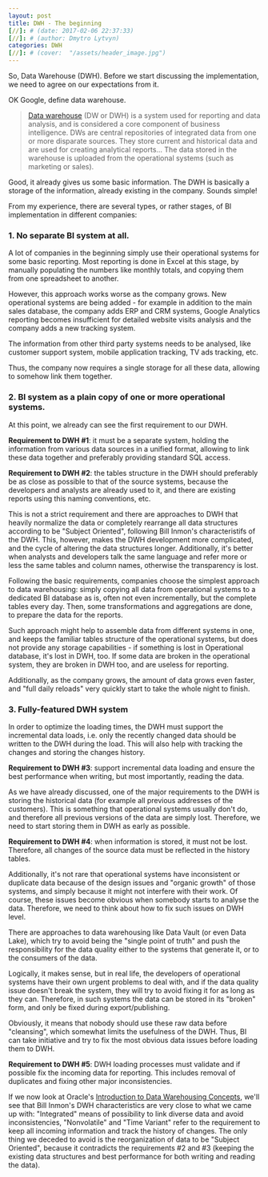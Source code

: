 ```yaml
---
layout: post
title: DWH - The beginning
[//]: # (date: 2017-02-06 22:37:33)
[//]: # (author: Dmytro Lytvyn)
categories: DWH
[//]: # (cover:  "/assets/header_image.jpg")
---
```


So, Data Warehouse (DWH). Before we start discussing the implementation, we need to agree on our expectations from it.

OK Google, define data warehouse.

> [Data warehouse](https://en.m.wikipedia.org/wiki/Data_warehouse) (DW or DWH) is a system used for reporting and data analysis, and is considered a core component of business intelligence. DWs are central repositories of integrated data from one or more disparate sources. They store current and historical data and are used for creating analytical reports... The data stored in the warehouse is uploaded from the operational systems (such as marketing or sales). 

Good, it already gives us some basic information. The DWH is basically a storage of the information, already existing in the company. Sounds simple!

From my experience, there are several types, or rather stages, of BI implementation in different companies:

### 1. No separate BI system at all.

A lot of companies in the beginning simply use their operational systems for some basic reporting. Most reporting is done in Excel at this stage, by manually populating the numbers like monthly totals, and copying them from one spreadsheet to another.

However, this approach works worse as the company grows. New operational systems are being added - for example in addition to the main sales database, the company adds ERP and CRM systems, Google Analytics reporting becomes insufficient for detailed website visits analysis and the company adds a new tracking system.

The information from other third party systems needs to be analysed, like customer support system, mobile application tracking, TV ads tracking, etc.

Thus, the company now requires a single storage for all these data, allowing to somehow link them together.

### 2. BI system as a plain copy of one or more operational systems.

At this point, we already can see the first requirement to our DWH.

**Requirement to DWH #1**: it must be a separate system, holding the information from various data sources in a unified format, allowing to link these data together and preferably providing standard SQL access.

**Requirement to DWH #2**: the tables structure in the DWH should preferably be as close as possible to that of the source systems, because the developers and analysts are already used to it, and there are existing reports using this naming conventions, etc.

This is not a strict requirement and there are approaches to DWH that heavily normalize the data or completely rearrange all data structures according to be "Subject Oriented", following Bill Inmon's characteristifs of the DWH. This, however, makes the DWH development more complicated, and the cycle of altering the data structures longer. Additionally, it's better when analysts and developers talk the same language and refer more or less the same tables and column names, otherwise the transparency is lost.

Following the basic requirements, companies choose the simplest approach to data warehousing: simply copying all data from operational systems to a dedicated BI database as is, often not even incrementally, but the complete tables every day. Then, some transformations and aggregations are done, to prepare the data for the reports.

Such approach might help to assemble data from different systems in one, and keeps the familiar tables structure of the operational systems, but does not provide any storage capabilities - if something is lost in Operational database, it's lost in DWH, too. If some data are broken in the operational system, they are broken in DWH too, and are useless for reporting.

Additionally, as the company grows, the amount of data grows even faster, and "full daily reloads" very quickly start to take the whole night to finish.

### 3. Fully-featured DWH system

In order to optimize the loading times, the DWH must support the incremental data loads, i.e. only the recently changed data should be written to the DWH during the load. This will also help with tracking the changes and storing the changes history.

**Requirement to DWH #3**: support incremental data loading and ensure the best performance when writing, but most importantly, reading the data.

As we have already discussed, one of the major requirements to the DWH is storing the historical data (for example all previous addresses of the customers). This is something that operational systems usually don't do, and therefore all previous versions of the data are simply lost. Therefore, we need to start storing them in DWH as early as possible.

**Requirement to DWH #4**: when information is stored, it must not be lost. Therefore, all changes of the source data must be reflected in the history tables.

Additionally, it's not rare that operational systems have inconsistent or duplicate data because of the design issues and "organic growth" of those systems, and simply because it might not interfere with their work. Of course, these issues become obvious when somebody starts to analyse the data. Therefore, we need to think about how to fix such issues on DWH level.

There are approaches to data warehousing like Data Vault (or even Data Lake), which try to avoid being the "single point of truth" and push the responsibility for the data quality either to the systems that generate it, or to the consumers of the data.

Logically, it makes sense, but in real life, the developers of operational systems have their own urgent problems to deal with, and if the data quality issue doesn't break the system, they will try to avoid fixing it for as long as they can. Therefore, in such systems the data can be stored in its "broken" form, and only be fixed during export/publishing.

Obviously, it means that nobody should use these raw data before "cleansing", which somewhat limits the usefulness of the DWH. Thus, BI can take initiative and try to fix the most obvious data issues before loading them to DWH.

**Requirement to DWH #5**: DWH loading processes must validate and if possible fix the incoming data for reporting.
 This includes removal of duplicates and fixing other major inconsistencies.

If we now look at Oracle's [Introduction to Data Warehousing Concepts](https://docs.oracle.com/database/121/DWHSG/concept.htm), we'll see that Bill Inmon's DWH characteristics are very close to what we came up with: "Integrated" means of possibility to link diverse data and avoid inconsistencies, "Nonvolatile" and "Time Variant" refer to the requirement to keep all incoming information and track the history of changes. The only thing we deceded to avoid is the reorganization of data to be "Subject Oriented", because it contradicts the requirements #2 and #3 (keeping the existing data structures and best performance for both writing and reading the data).
